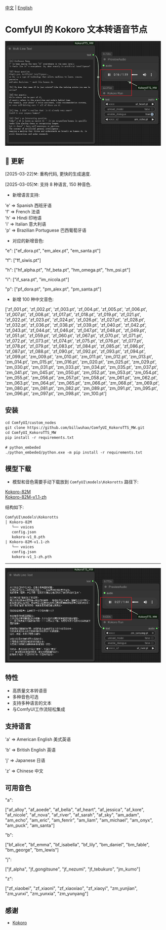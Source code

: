 [中文](README-CN.md) | [English](README.md) 

# ComfyUI 的 Kokoro 文本转语音节点

![image](https://github.com/billwuhao/ComfyUI_KokoroTTS_MW/blob/master/images/2025-03-05_17-09-35.png)

## 📣 更新

[2025-03-22]⚒️: 重构代码, 更快的生成速度.

[2025-03-05]⚒️: 支持 8 种语言, 150 种音色.

- 新增语言支持: 

'e' => Spanish 西班牙语  
'f' => French 法语  
'h' => Hindi 印地语  
'i' => Italian 意大利语  
'p' => Brazilian Portuguese 巴西葡萄牙语  

- 对应的新增音色: 

"e": ["ef_dora.pt",
        "em_alex.pt",
        "em_santa.pt"]

"f": ["ff_siwis.pt"]

"h": ["hf_alpha.pt",
        "hf_beta.pt",
        "hm_omega.pt",
        "hm_psi.pt"]

"i": ["if_sara.pt",
        "im_nicola.pt"]

"p": ["pf_dora.pt",
"pm_alex.pt",
"pm_santa.pt"]

- 新增 100 种中文音色:

['zf_001.pt', 'zf_002.pt', 'zf_003.pt', 'zf_004.pt', 'zf_005.pt', 'zf_006.pt', 'zf_007.pt', 'zf_008.pt', 'zf_017.pt', 'zf_018.pt', 'zf_019.pt', 'zf_021.pt', 'zf_022.pt', 'zf_023.pt', 'zf_024.pt', 'zf_026.pt', 'zf_027.pt', 'zf_028.pt', 'zf_032.pt', 'zf_036.pt', 'zf_038.pt', 'zf_039.pt', 'zf_040.pt', 'zf_042.pt', 'zf_043.pt', 'zf_044.pt', 'zf_046.pt', 'zf_047.pt', 'zf_048.pt', 'zf_049.pt', 'zf_051.pt', 'zf_059.pt', 'zf_060.pt', 'zf_067.pt', 'zf_070.pt', 'zf_071.pt', 'zf_072.pt', 'zf_073.pt', 'zf_074.pt', 'zf_075.pt', 'zf_076.pt', 'zf_077.pt', 'zf_078.pt', 'zf_079.pt', 'zf_083.pt', 'zf_084.pt', 'zf_085.pt', 'zf_086.pt', 'zf_087.pt', 'zf_088.pt', 'zf_090.pt', 'zf_092.pt', 'zf_093.pt', 'zf_094.pt', 'zf_099.pt', 'zm_009.pt', 'zm_010.pt', 'zm_011.pt', 'zm_012.pt', 'zm_013.pt', 'zm_014.pt', 'zm_015.pt', 'zm_016.pt', 'zm_020.pt', 'zm_025.pt', 'zm_029.pt', 'zm_030.pt', 'zm_031.pt', 'zm_033.pt', 'zm_034.pt', 'zm_035.pt', 'zm_037.pt', 'zm_041.pt', 'zm_045.pt', 'zm_050.pt', 'zm_052.pt', 'zm_053.pt', 'zm_054.pt', 'zm_055.pt', 'zm_056.pt', 'zm_057.pt', 'zm_058.pt', 'zm_061.pt', 'zm_062.pt', 'zm_063.pt', 'zm_064.pt', 'zm_065.pt', 'zm_066.pt', 'zm_068.pt', 'zm_069.pt', 'zm_080.pt', 'zm_081.pt', 'zm_082.pt', 'zm_089.pt', 'zm_091.pt', 'zm_095.pt', 'zm_096.pt', 'zm_097.pt', 'zm_098.pt', 'zm_100.pt']


## 安装

```
cd ComfyUI/custom_nodes
git clone https://github.com/billwuhao/ComfyUI_KokoroTTS_MW.git
cd ComfyUI_KokoroTTS_MW
pip install -r requirements.txt

# python_embeded
./python_embeded/python.exe -m pip install -r requirements.txt
```

## 模型下载

- 模型和音色需要手动下载放到 `ComfyUI\models\Kokorotts` 路径下:

[Kokoro-82M](https://huggingface.co/hexgrad/Kokoro-82M)  
[Kokoro-82M-v1.1-zh](https://huggingface.co/hexgrad/Kokoro-82M-v1.1-zh)

结构如下:
```
ComfyUI\models\Kokorotts
│ Kokoro-82M
   └── voices
   config.json
   kokoro-v1_0.pth
| Kokoro-82M-v1.1-zh
   └── voices
   config.json
   kokoro-v1_1-zh.pth
```

---

![image](https://github.com/billwuhao/ComfyUI_KokoroTTS_MW/blob/master/images/2025-02-17_01-39-16.png)

## 特性

- 高质量文本转语音
- 多种音色可选
- 支持多种语言的文本
- 与ComfyUI工作流轻松集成

## 支持语言

'a' => American English 美式英语

'b' => British English 英语

'j' => Japanese 日语

'z' => Chinese 中文

## 可用音色

"a": 

["af_alloy", "af_aoede", "af_bella", "af_heart", "af_jessica", 
   "af_kore", "af_nicole", "af_nova", "af_river", "af_sarah", 
   "af_sky", "am_adam", "am_echo", "am_eric", "am_fenrir", 
   "am_liam", "am_michael", "am_onyx", "am_puck", "am_santa"]

"b": 

["bf_alice", "bf_emma", "bf_isabella", "bf_lily", "bm_daniel",
   "bm_fable", "bm_george", "bm_lewis"]

"j": 

["jf_alpha", "jf_gongitsune", "jf_nezumi", "jf_tebukuro", "jm_kumo"]

"z": 

["zf_xiaobei", "zf_xiaoni", "zf_xiaoxiao", "zf_xiaoyi",
   "zm_yunjian", "zm_yunxi", "zm_yunxia", "zm_yunyang"]

## 感谢

- [Kokoro](https://github.com/hexgrad/kokoro)